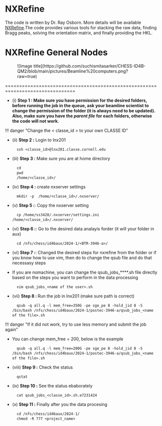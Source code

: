 


# NXRefine
The code is written by Dr. Ray Osborn. More details will be available [NXRefine](https://nexpy.github.io/nxrefine/).The code provides various tools for stacking the raw data, finding Bragg peaks, solving the orientation matrix, and finally providing the HKL. 

# NXRefine General Nodes

<figure markdown>
  ![Image title](https://github.com/suchismitasarker/CHESS-ID4B-QM2/blob/main/pictures/Beamline%20computers.png?raw=true)
</figure>


===============================================================================

* (i) <b> Step 1 :
Make sure you have permission for the desired folders,  before running the job in the queue, ask your beamline scientist to change the permission of the folder (it is always need to be updated). Also, make sure you have the <i> parent file </i> for each folders, otherwise the code will not work. </b>

!!! danger "Change the < classe_id > to your own CLASSE ID" 

* (ii) <b> Step 2 :</b> Login to lnx201

        ssh <classe_id>@lnx201.classe.cornell.edu

* (iii) <b> Step 3 :</b> Make sure you are at home directory

        cd 
        pwd
        /home/<classe_id>/

* (iv) <b> Step 4 :</b> create nxserver settings

        mkdir -p  /home/<classe_id>/.nxserver/


* (v) <b> Step 5 :</b>: Copy the nxserver setting


        cp /home/ss3428/.nxserver/settings.ini /home/<classe_id>/.nxserver/

* (vi) <b> Step 6 :</b>: Go to the desired data analayis forder (it will your folder in aux)

        cd /nfs/chess/id4baux/2024-1/<BTR-3946-a>/


* (vi) <b> Step 7 :</b>: Changed the desired steps for nxrefine from the folder or if you know how to use vim, then do to change the qsub file and do that necessasy steps 

* If you are nomachine, you can change the qsub_jobs_****.sh file directly based on the steps you want to perform in the data processing  

        vim qsub_jobs_<name of the user>.sh 


* (vii) <b> Step 8 : </b> Run the job in lnx201 (make sure path is correct)

        qsub -q all.q -l mem_free=350G -pe sge_pe 8 -hold_jid 8 -S /bin/bash /nfs/chess/id4baux/2024-1/postec-3946-a/qsub_jobs_<name of the file>.sh

!!! danger "If it did not work, try to use less memory and submit the job again" 
* You can change mem_free = 200, below is the example
        
        qsub -q all.q -l mem_free=200G -pe sge_pe 8 -hold_jid 8 -S /bin/bash /nfs/chess/id4baux/2024-1/postec-3946-a/qsub_jobs_<name of the file>.sh



* (viii) <b> Step 9 :</b> Check the status

        qstat


* (ix) <b> Step 10 :</b> See the status ebaborately


        cat qsub_jobs_<classe_id>.sh.e7231424

* (x) <b> Step 11 :</b> Finally after you the data procesing


        cd /nfs/chess/id4baux/2024-1/
        chmod -R 777 <project_name>